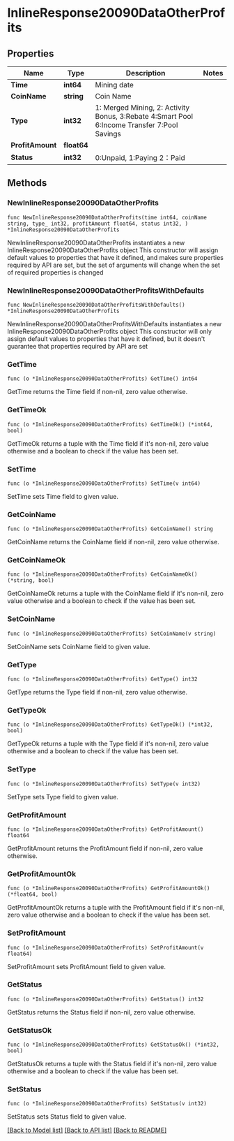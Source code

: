 # InlineResponse20090DataOtherProfits

## Properties

Name | Type | Description | Notes
------------ | ------------- | ------------- | -------------
**Time** | **int64** | Mining date | 
**CoinName** | **string** | Coin Name | 
**Type** | **int32** | 1: Merged Mining, 2: Activity Bonus, 3:Rebate 4:Smart Pool 6:Income Transfer 7:Pool Savings | 
**ProfitAmount** | **float64** |  | 
**Status** | **int32** | 0:Unpaid, 1:Paying  2：Paid | 

## Methods

### NewInlineResponse20090DataOtherProfits

`func NewInlineResponse20090DataOtherProfits(time int64, coinName string, type_ int32, profitAmount float64, status int32, ) *InlineResponse20090DataOtherProfits`

NewInlineResponse20090DataOtherProfits instantiates a new InlineResponse20090DataOtherProfits object
This constructor will assign default values to properties that have it defined,
and makes sure properties required by API are set, but the set of arguments
will change when the set of required properties is changed

### NewInlineResponse20090DataOtherProfitsWithDefaults

`func NewInlineResponse20090DataOtherProfitsWithDefaults() *InlineResponse20090DataOtherProfits`

NewInlineResponse20090DataOtherProfitsWithDefaults instantiates a new InlineResponse20090DataOtherProfits object
This constructor will only assign default values to properties that have it defined,
but it doesn't guarantee that properties required by API are set

### GetTime

`func (o *InlineResponse20090DataOtherProfits) GetTime() int64`

GetTime returns the Time field if non-nil, zero value otherwise.

### GetTimeOk

`func (o *InlineResponse20090DataOtherProfits) GetTimeOk() (*int64, bool)`

GetTimeOk returns a tuple with the Time field if it's non-nil, zero value otherwise
and a boolean to check if the value has been set.

### SetTime

`func (o *InlineResponse20090DataOtherProfits) SetTime(v int64)`

SetTime sets Time field to given value.


### GetCoinName

`func (o *InlineResponse20090DataOtherProfits) GetCoinName() string`

GetCoinName returns the CoinName field if non-nil, zero value otherwise.

### GetCoinNameOk

`func (o *InlineResponse20090DataOtherProfits) GetCoinNameOk() (*string, bool)`

GetCoinNameOk returns a tuple with the CoinName field if it's non-nil, zero value otherwise
and a boolean to check if the value has been set.

### SetCoinName

`func (o *InlineResponse20090DataOtherProfits) SetCoinName(v string)`

SetCoinName sets CoinName field to given value.


### GetType

`func (o *InlineResponse20090DataOtherProfits) GetType() int32`

GetType returns the Type field if non-nil, zero value otherwise.

### GetTypeOk

`func (o *InlineResponse20090DataOtherProfits) GetTypeOk() (*int32, bool)`

GetTypeOk returns a tuple with the Type field if it's non-nil, zero value otherwise
and a boolean to check if the value has been set.

### SetType

`func (o *InlineResponse20090DataOtherProfits) SetType(v int32)`

SetType sets Type field to given value.


### GetProfitAmount

`func (o *InlineResponse20090DataOtherProfits) GetProfitAmount() float64`

GetProfitAmount returns the ProfitAmount field if non-nil, zero value otherwise.

### GetProfitAmountOk

`func (o *InlineResponse20090DataOtherProfits) GetProfitAmountOk() (*float64, bool)`

GetProfitAmountOk returns a tuple with the ProfitAmount field if it's non-nil, zero value otherwise
and a boolean to check if the value has been set.

### SetProfitAmount

`func (o *InlineResponse20090DataOtherProfits) SetProfitAmount(v float64)`

SetProfitAmount sets ProfitAmount field to given value.


### GetStatus

`func (o *InlineResponse20090DataOtherProfits) GetStatus() int32`

GetStatus returns the Status field if non-nil, zero value otherwise.

### GetStatusOk

`func (o *InlineResponse20090DataOtherProfits) GetStatusOk() (*int32, bool)`

GetStatusOk returns a tuple with the Status field if it's non-nil, zero value otherwise
and a boolean to check if the value has been set.

### SetStatus

`func (o *InlineResponse20090DataOtherProfits) SetStatus(v int32)`

SetStatus sets Status field to given value.



[[Back to Model list]](../README.md#documentation-for-models) [[Back to API list]](../README.md#documentation-for-api-endpoints) [[Back to README]](../README.md)


